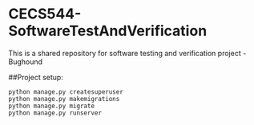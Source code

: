 # CECS544-SoftwareTestAndVerification
This is a shared repository for software testing and verification project - Bughound

##Project setup:
```
python manage.py createsuperuser
python manage.py makemigrations
python manage.py migrate
python manage.py runserver
```

